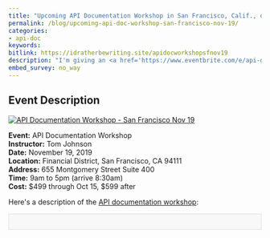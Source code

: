 ```yaml
---
title: "Upcoming API Documentation Workshop in San Francisco, Calif., on November 19, 2019"
permalink: /blog/upcoming-api-doc-workshop-san-francisco-nov-19/
categories:
- api-doc
keywords:
bitlink: https://idratherbewriting.site/apidocworkshopsfnov19
description: "I'm giving an <a href='https://www.eventbrite.com/e/api-documentation-workshop-san-francisco-nov-19-2019-tickets-72043928329'>API Documentation Workshop</a> in San Francisco, California, on November 19, 2019. You can <a href='https://www.eventbrite.com/e/api-documentation-workshop-san-francisco-nov-19-2019-tickets-72043928329'>register on Eventbrite here</a>."
embed_survey: no_way
---
```


## Event Description

<a href="https://www.eventbrite.com/e/api-documentation-workshop-san-francisco-nov-19-2019-tickets-72043928329"><img src="https://s3.us-west-1.wasabisys.com/idbwmedia.com/images/api/sanfrancisco_api_workshop.png" alt="API Documentation Workshop - San Francisco Nov 19"/></a>

**Event:** API Documentation Workshop<br/>
**Instructor:** Tom Johnson<br/>
**Date:** November 19, 2019 <br/>
**Location:** Financial District, San Francisco, CA 94111<br/>
**Address:** 655 Montgomery Street Suite 400<br/>
**Time:** 9am to 5pm (arrive 8:30am)<br/>
**Cost:** $499 through Oct 15, $599 after

Here's a description of the [API documentation workshop](https://www.eventbrite.com/e/api-documentation-workshop-san-francisco-nov-19-2019-tickets-72043928329):

<div style="background-color: #f8f8f8; border: 1px solid #dedede; padding: 15px; margin: 15px 0px;">
<script>
         var settings = {
           "async": true,
           "crossDomain": true,
           "url": "https://www.eventbriteapi.com/v3/events/72043928329/?token={{site.eventbrite_public_token}}",
           "method": "GET"
         }

         $.ajax(settings).done(function (response) {
           console.log(response);

           var name = response.name.html;
           $("#eventName").append(name);
          var content = response.description.html;
           $("#eventDescription").append(content);
           var url = response.url;
           $("#eventLink").append('<p><i>To register for the workshop, <a href="' + url + '">view the event on EventBrite</a> and click the <b>Tickets</b> button.</i></p>');
         });
      </script>
      <h2><div id="eventName"></div></h2>
      <div id="eventDescription"></div>
</div>

## Register for the Workshop

<div style="margin-top:10px;" id="eventLink"></div>

## Questions

If you have any questions, just reach out to me at <a href="mailto:tomjoht@gmail.com">tomjoht@gmail.com</a>.

(By the way, the above title, description, and link are pulled from EventBrite directly through the [Retrieve an Event](https://www.eventbrite.com/platform/api#/reference/event/retrieve-an-event) endpoint in the EventBrite API. This is something you'll learn to do in the workshop.)


